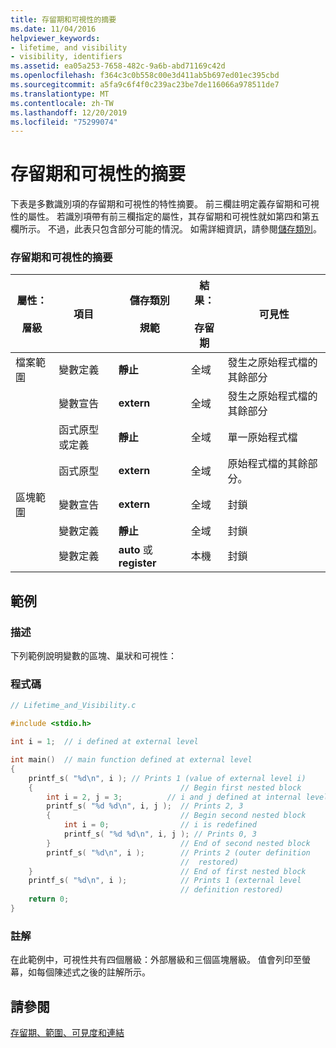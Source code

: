 ```yaml
---
title: 存留期和可視性的摘要
ms.date: 11/04/2016
helpviewer_keywords:
- lifetime, and visibility
- visibility, identifiers
ms.assetid: ea05a253-7658-482c-9a6b-abd71169c42d
ms.openlocfilehash: f364c3c0b558c00e3d411ab5b697ed01ec395cbd
ms.sourcegitcommit: a5fa9c6f4f0c239ac23be7de116066a978511de7
ms.translationtype: MT
ms.contentlocale: zh-TW
ms.lasthandoff: 12/20/2019
ms.locfileid: "75299074"
---
```

# <a name="summary-of-lifetime-and-visibility"></a>存留期和可視性的摘要

下表是多數識別項的存留期和可視性的特性摘要。 前三欄註明定義存留期和可視性的屬性。 若識別項帶有前三欄指定的屬性，其存留期和可視性就如第四和第五欄所示。 不過，此表只包含部分可能的情況。 如需詳細資訊，請參閱[儲存類別](../c-language/c-storage-classes.md)。

### <a name="summary-of-lifetime-and-visibility"></a>存留期和可視性的摘要

|屬性：<br /><br /> 層級|項目|儲存類別<br /><br /> 規範|結果：<br /><br /> 存留期|可見性|
|---------------------------|----------|----------------------------------|--------------------------|----------------|
|檔案範圍|變數定義|**靜止**|全域|發生之原始程式檔的其餘部分|
||變數宣告|**extern**|全域|發生之原始程式檔的其餘部分|
||函式原型或定義|**靜止**|全域|單一原始程式檔|
||函式原型|**extern**|全域|原始程式檔的其餘部分。|
|區塊範圍|變數宣告|**extern**|全域|封鎖|
||變數定義|**靜止**|全域|封鎖|
||變數定義|**auto** 或 **register**|本機|封鎖|

## <a name="example"></a>範例

### <a name="description"></a>描述

下列範例說明變數的區塊、巢狀和可視性：

### <a name="code"></a>程式碼

```c
// Lifetime_and_Visibility.c

#include <stdio.h>

int i = 1;  // i defined at external level

int main()  // main function defined at external level
{
    printf_s( "%d\n", i ); // Prints 1 (value of external level i)
    {                                 // Begin first nested block
        int i = 2, j = 3;          // i and j defined at internal level
        printf_s( "%d %d\n", i, j );  // Prints 2, 3
        {                             // Begin second nested block
            int i = 0;                // i is redefined
            printf_s( "%d %d\n", i, j ); // Prints 0, 3
        }                             // End of second nested block
        printf_s( "%d\n", i );        // Prints 2 (outer definition
                                      //  restored)
    }                                 // End of first nested block
    printf_s( "%d\n", i );            // Prints 1 (external level
                                      // definition restored)
    return 0;
}
```

### <a name="comments"></a>註解

在此範例中，可視性共有四個層級：外部層級和三個區塊層級。 值會列印至螢幕，如每個陳述式之後的註解所示。

## <a name="see-also"></a>請參閱

[存留期、範圍、可見度和連結](../c-language/lifetime-scope-visibility-and-linkage.md)
